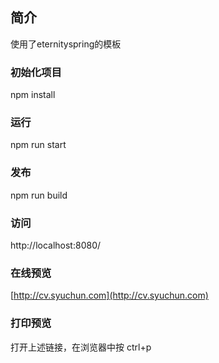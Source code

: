 ## 简介
使用了eternityspring的模板
### 初始化项目
npm install
### 运行
npm run start
### 发布
npm run build
### 访问
http://localhost:8080/
### 在线预览
[http://cv.syuchun.com](http://cv.syuchun.com)
### 打印预览
打开上述链接，在浏览器中按
ctrl+p